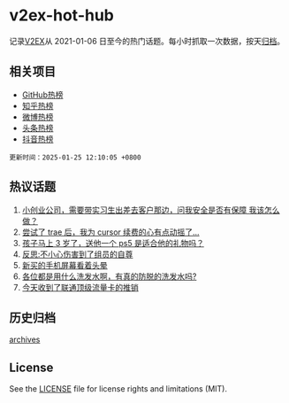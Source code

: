 # v2ex-hot-hub

 记录[V2EX](https://www.v2ex.com/)从 2021-01-06 日至今的热门话题。每小时抓取一次数据，按天[归档](archives)。
 
 ## 相关项目

- [GitHub热榜](https://github.com/snaildev/github-hot-hub)
- [知乎热榜](https://github.com/snaildev/zhihu-hot-hub)
- [微博热榜](https://github.com/snaildev/weibo-hot-hub)
- [头条热榜](https://github.com/snaildev/toutiao-hot-hub)
- [抖音热榜](https://github.com/snaildev/douyin-hot-hub)


 `更新时间：2025-01-25 12:10:05 +0800`

## 热议话题

1. [小创业公司，需要带实习生出差去客户那边，问我安全是否有保障 我该怎么做？](https://www.v2ex.com/t/1107555)
1. [尝试了 trae 后，我为 cursor 续费的心有点动摇了...](https://www.v2ex.com/t/1107605)
1. [孩子马上 3 岁了，送他一个 ps5 是适合他的礼物吗？](https://www.v2ex.com/t/1107584)
1. [反思:不小心伤害到了组员的自尊](https://www.v2ex.com/t/1107679)
1. [新买的手机屏幕看着头晕](https://www.v2ex.com/t/1107594)
1. [各位都是用什么洗发水啊，有真的防脱的洗发水吗?](https://www.v2ex.com/t/1107582)
1. [今天收到了联通顶级流量卡的推销](https://www.v2ex.com/t/1107613)

## 历史归档

[archives](archives)

## License

See the [LICENSE](LICENSE) file for license rights and limitations (MIT).
